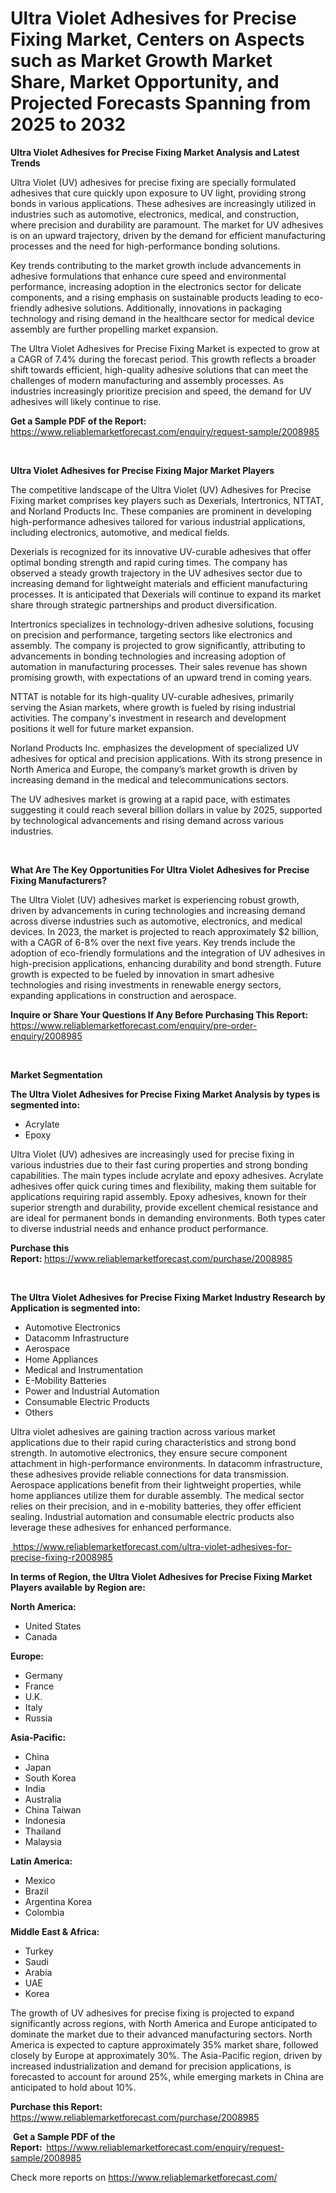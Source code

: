 <p><h1>Ultra Violet Adhesives for Precise Fixing Market, Centers on Aspects such as Market Growth Market Share, Market Opportunity, and Projected Forecasts Spanning from 2025 to 2032</h1></p><p><strong>Ultra Violet Adhesives for Precise Fixing Market Analysis and Latest Trends</strong></p>
<p><p>Ultra Violet (UV) adhesives for precise fixing are specially formulated adhesives that cure quickly upon exposure to UV light, providing strong bonds in various applications. These adhesives are increasingly utilized in industries such as automotive, electronics, medical, and construction, where precision and durability are paramount. The market for UV adhesives is on an upward trajectory, driven by the demand for efficient manufacturing processes and the need for high-performance bonding solutions.</p><p>Key trends contributing to the market growth include advancements in adhesive formulations that enhance cure speed and environmental performance, increasing adoption in the electronics sector for delicate components, and a rising emphasis on sustainable products leading to eco-friendly adhesive solutions. Additionally, innovations in packaging technology and rising demand in the healthcare sector for medical device assembly are further propelling market expansion.</p><p>The Ultra Violet Adhesives for Precise Fixing Market is expected to grow at a CAGR of 7.4% during the forecast period. This growth reflects a broader shift towards efficient, high-quality adhesive solutions that can meet the challenges of modern manufacturing and assembly processes. As industries increasingly prioritize precision and speed, the demand for UV adhesives will likely continue to rise.</p></p>
<p><strong>Get a Sample PDF of the Report:&nbsp;</strong> <a href="https://www.reliablemarketforecast.com/enquiry/request-sample/2008985?utm_campaign=2210&utm_medium=2&utm_source=Github&utm_content=ia&utm_term=05022025&utm_id=ultra-violet-adhesives-for-precise-fixing">https://www.reliablemarketforecast.com/enquiry/request-sample/2008985</a></p>
<p>&nbsp;</p>
<p><strong>Ultra Violet Adhesives for Precise Fixing Major Market Players</strong></p>
<p><p>The competitive landscape of the Ultra Violet (UV) Adhesives for Precise Fixing market comprises key players such as Dexerials, Intertronics, NTTAT, and Norland Products Inc. These companies are prominent in developing high-performance adhesives tailored for various industrial applications, including electronics, automotive, and medical fields.</p><p>Dexerials is recognized for its innovative UV-curable adhesives that offer optimal bonding strength and rapid curing times. The company has observed a steady growth trajectory in the UV adhesives sector due to increasing demand for lightweight materials and efficient manufacturing processes. It is anticipated that Dexerials will continue to expand its market share through strategic partnerships and product diversification.</p><p>Intertronics specializes in technology-driven adhesive solutions, focusing on precision and performance, targeting sectors like electronics and assembly. The company is projected to grow significantly, attributing to advancements in bonding technologies and increasing adoption of automation in manufacturing processes. Their sales revenue has shown promising growth, with expectations of an upward trend in coming years.</p><p>NTTAT is notable for its high-quality UV-curable adhesives, primarily serving the Asian markets, where growth is fueled by rising industrial activities. The company's investment in research and development positions it well for future market expansion.</p><p>Norland Products Inc. emphasizes the development of specialized UV adhesives for optical and precision applications. With its strong presence in North America and Europe, the company’s market growth is driven by increasing demand in the medical and telecommunications sectors.</p><p>The UV adhesives market is growing at a rapid pace, with estimates suggesting it could reach several billion dollars in value by 2025, supported by technological advancements and rising demand across various industries.</p></p>
<p>&nbsp;</p>
<p><strong>What Are The Key Opportunities For Ultra Violet Adhesives for Precise Fixing Manufacturers?</strong></p>
<p><p>The Ultra Violet (UV) adhesives market is experiencing robust growth, driven by advancements in curing technologies and increasing demand across diverse industries such as automotive, electronics, and medical devices. In 2023, the market is projected to reach approximately $2 billion, with a CAGR of 6-8% over the next five years. Key trends include the adoption of eco-friendly formulations and the integration of UV adhesives in high-precision applications, enhancing durability and bond strength. Future growth is expected to be fueled by innovation in smart adhesive technologies and rising investments in renewable energy sectors, expanding applications in construction and aerospace.</p></p>
<p><strong>Inquire or Share Your Questions If Any Before Purchasing This Report:</strong> <a href="https://www.reliablemarketforecast.com/enquiry/pre-order-enquiry/2008985?utm_campaign=2210&utm_medium=2&utm_source=Github&utm_content=ia&utm_term=05022025&utm_id=ultra-violet-adhesives-for-precise-fixing">https://www.reliablemarketforecast.com/enquiry/pre-order-enquiry/2008985</a></p>
<p>&nbsp;</p>
<p><strong>Market Segmentation</strong></p>
<p><strong>The Ultra Violet Adhesives for Precise Fixing Market Analysis by types is segmented into:</strong></p>
<p><ul><li>Acrylate</li><li>Epoxy</li></ul></p>
<p><p>Ultra Violet (UV) adhesives are increasingly used for precise fixing in various industries due to their fast curing properties and strong bonding capabilities. The main types include acrylate and epoxy adhesives. Acrylate adhesives offer quick curing times and flexibility, making them suitable for applications requiring rapid assembly. Epoxy adhesives, known for their superior strength and durability, provide excellent chemical resistance and are ideal for permanent bonds in demanding environments. Both types cater to diverse industrial needs and enhance product performance.</p></p>
<p><strong>Purchase this Report:&nbsp;</strong><a href="https://www.reliablemarketforecast.com/purchase/2008985?utm_campaign=2210&utm_medium=2&utm_source=Github&utm_content=ia&utm_term=05022025&utm_id=ultra-violet-adhesives-for-precise-fixing">https://www.reliablemarketforecast.com/purchase/2008985</a></p>
<p>&nbsp;</p>
<p><strong>The Ultra Violet Adhesives for Precise Fixing Market Industry Research by Application is segmented into:</strong></p>
<p><ul><li>Automotive Electronics</li><li>Datacomm Infrastructure</li><li>Aerospace</li><li>Home Appliances</li><li>Medical and Instrumentation</li><li>E-Mobility Batteries</li><li>Power and Industrial Automation</li><li>Consumable Electric Products</li><li>Others</li></ul></p>
<p><p>Ultra violet adhesives are gaining traction across various market applications due to their rapid curing characteristics and strong bond strength. In automotive electronics, they ensure secure component attachment in high-performance environments. In datacomm infrastructure, these adhesives provide reliable connections for data transmission. Aerospace applications benefit from their lightweight properties, while home appliances utilize them for durable assembly. The medical sector relies on their precision, and in e-mobility batteries, they offer efficient sealing. Industrial automation and consumable electric products also leverage these adhesives for enhanced performance.</p></p>
<p><a href="https://www.reliablemarketforecast.com/ultra-violet-adhesives-for-precise-fixing-r2008985?utm_campaign=2210&utm_medium=2&utm_source=Github&utm_content=ia&utm_term=05022025&utm_id=ultra-violet-adhesives-for-precise-fixing">&nbsp;https://www.reliablemarketforecast.com/ultra-violet-adhesives-for-precise-fixing-r2008985</a></p>
<p><strong>In terms of Region, the Ultra Violet Adhesives for Precise Fixing Market Players available by Region are:</strong></p>
<p>
    <p> <strong> North America: </strong>
        <ul>
            <li>United States</li>
            <li>Canada</li>
        </ul>
        </p> 
    <p> <strong> Europe: </strong>
        <ul>
            <li>Germany</li>
            <li>France</li>
            <li>U.K.</li>
            <li>Italy</li>
            <li>Russia</li>
        </ul>
        </p> 
    <p> <strong> Asia-Pacific: </strong>
        <ul>
            <li>China</li>
            <li>Japan</li>
            <li>South Korea</li>
            <li>India</li>
            <li>Australia</li>
            <li>China Taiwan</li>
            <li>Indonesia</li>
            <li>Thailand</li>
            <li>Malaysia</li>
        </ul>
        </p> 
    <p> <strong> Latin America: </strong>
        <ul>
            <li>Mexico</li>
            <li>Brazil</li>
            <li>Argentina Korea</li>
            <li>Colombia</li>
        </ul>
        </p> 
    <p> <strong> Middle East & Africa: </strong>
        <ul>
            <li>Turkey</li>
            <li>Saudi</li>
            <li>Arabia</li>
            <li>UAE</li>
            <li>Korea</li>
        </ul>
    </p>
    </p>
<p><p>The growth of UV adhesives for precise fixing is projected to expand significantly across regions, with North America and Europe anticipated to dominate the market due to their advanced manufacturing sectors. North America is expected to capture approximately 35% market share, followed closely by Europe at approximately 30%. The Asia-Pacific region, driven by increased industrialization and demand for precision applications, is forecasted to account for around 25%, while emerging markets in China are anticipated to hold about 10%.</p></p>
<p><strong>Purchase this Report: </strong><a href="https://www.reliablemarketforecast.com/purchase/2008985?utm_campaign=2210&utm_medium=2&utm_source=Github&utm_content=ia&utm_term=05022025&utm_id=ultra-violet-adhesives-for-precise-fixing">https://www.reliablemarketforecast.com/purchase/2008985</a></p>
<p>&nbsp;<strong>Get a Sample PDF of the Report:&nbsp;&nbsp;</strong><a href="https://www.reliablemarketforecast.com/enquiry/request-sample/2008985?utm_campaign=2210&utm_medium=2&utm_source=Github&utm_content=ia&utm_term=05022025&utm_id=ultra-violet-adhesives-for-precise-fixing">https://www.reliablemarketforecast.com/enquiry/request-sample/2008985</a></p>
<p><strong></strong></p>
<p>Check more reports on <a href="https://www.reliablemarketforecast.com/?utm_campaign=2210&utm_medium=2&utm_source=Github&utm_content=ia&utm_term=05022025&utm_id=ultra-violet-adhesives-for-precise-fixing">https://www.reliablemarketforecast.com/</a></p>